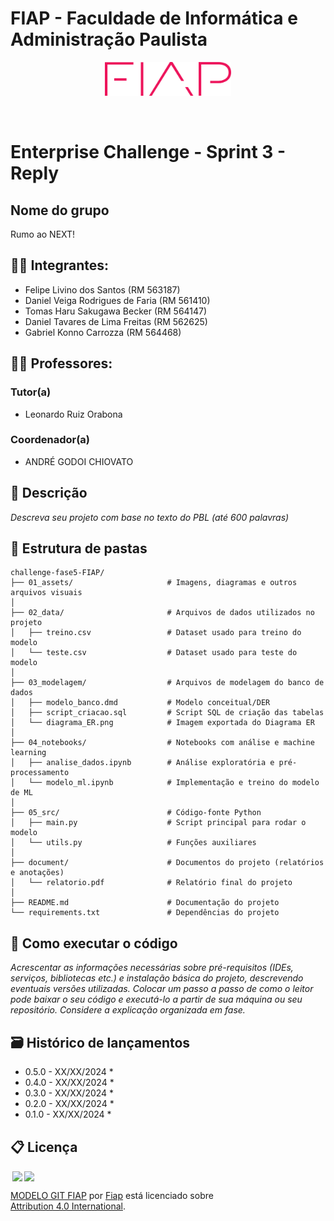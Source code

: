 # FIAP - Faculdade de Informática e Administração Paulista

<p align="center">
<a href= "https://www.fiap.com.br/"><img src="assets/logo-fiap.png" alt="FIAP - Faculdade de Informática e Admnistração Paulista" border="0" width=40% height=40%></a>
</p>

<br>

# Enterprise Challenge - Sprint 3 - Reply

## Nome do grupo

Rumo ao NEXT!

## 👨‍🎓 Integrantes:

- Felipe Livino dos Santos (RM 563187)
- Daniel Veiga Rodrigues de Faria (RM 561410)
- Tomas Haru Sakugawa Becker (RM 564147)
- Daniel Tavares de Lima Freitas (RM 562625)
- Gabriel Konno Carrozza (RM 564468)

## 👩‍🏫 Professores:

### Tutor(a)

- Leonardo Ruiz Orabona

### Coordenador(a)

- ANDRÉ GODOI CHIOVATO


## 📜 Descrição

*Descreva seu projeto com base no texto do PBL (até 600 palavras)*


## 📁 Estrutura de pastas
```
challenge-fase5-FIAP/
├── 01_assets/                     # Imagens, diagramas e outros arquivos visuais
│
├── 02_data/                       # Arquivos de dados utilizados no projeto
│   ├── treino.csv                 # Dataset usado para treino do modelo
│   └── teste.csv                  # Dataset usado para teste do modelo
│
├── 03_modelagem/                  # Arquivos de modelagem do banco de dados
│   ├── modelo_banco.dmd           # Modelo conceitual/DER
│   ├── script_criacao.sql         # Script SQL de criação das tabelas
│   └── diagrama_ER.png            # Imagem exportada do Diagrama ER
│
├── 04_notebooks/                  # Notebooks com análise e machine learning
│   ├── analise_dados.ipynb        # Análise exploratória e pré-processamento
│   └── modelo_ml.ipynb            # Implementação e treino do modelo de ML
│
├── 05_src/                        # Código-fonte Python
│   ├── main.py                    # Script principal para rodar o modelo
│   └── utils.py                   # Funções auxiliares
│
├── document/                      # Documentos do projeto (relatórios e anotações)
│   └── relatorio.pdf              # Relatório final do projeto
│
├── README.md                      # Documentação do projeto
└── requirements.txt               # Dependências do projeto
```

## 🔧 Como executar o código

*Acrescentar as informações necessárias sobre pré-requisitos (IDEs, serviços, bibliotecas etc.) e instalação básica do projeto, descrevendo eventuais versões utilizadas. Colocar um passo a passo de como o leitor pode baixar o seu código e executá-lo a partir de sua máquina ou seu repositório. Considere a explicação organizada em fase.*


## 🗃 Histórico de lançamentos

* 0.5.0 - XX/XX/2024
    * 
* 0.4.0 - XX/XX/2024
    * 
* 0.3.0 - XX/XX/2024
    * 
* 0.2.0 - XX/XX/2024
    * 
* 0.1.0 - XX/XX/2024
    *

## 📋 Licença

<img style="height:22px!important;margin-left:3px;vertical-align:text-bottom;" src="https://mirrors.creativecommons.org/presskit/icons/cc.svg?ref=chooser-v1"><img style="height:22px!important;margin-left:3px;vertical-align:text-bottom;" src="https://mirrors.creativecommons.org/presskit/icons/by.svg?ref=chooser-v1"><p xmlns:cc="http://creativecommons.org/ns#" xmlns:dct="http://purl.org/dc/terms/"><a property="dct:title" rel="cc:attributionURL" href="https://github.com/agodoi/template">MODELO GIT FIAP</a> por <a rel="cc:attributionURL dct:creator" property="cc:attributionName" href="https://fiap.com.br">Fiap</a> está licenciado sobre <a href="http://creativecommons.org/licenses/by/4.0/?ref=chooser-v1" target="_blank" rel="license noopener noreferrer" style="display:inline-block;">Attribution 4.0 International</a>.</p>


